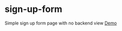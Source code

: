 # sign-up-form
Simple sign up form page with no backend
view [Demo](https://basnetrajpradip.github.io/sign-up-form/)
